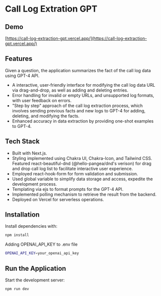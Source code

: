 # Call Log Extration GPT

## Demo
[https://call-log-extraction-gpt.vercel.app/](https://call-log-extraction-gpt.vercel.app/)

## Features
Given a question, the application summarizes the fact of the call log data using GPT-4 API.
 - A interactive, user-friendly interface for modifying the call log data URL via drag-and-drop, as well as adding and deleting entries.
 - Error handling for invalid or empty URLs, and unsupported log formats, with user feedback on errors.
 - "Step by step" approach of the call log extraction process, which involves sending previous facts and new logs to GPT-4 for adding, deleting, and modifying the facts.
 - Enhanced accuracy in data extraction by providing one-shot examples to GPT-4.

## Tech Stack
 - Built with Next.js.
 - Styling implemented using Chakra UI, Chakra-Icon, and Tailwind CSS. Featured react-beautiful-dnd (@hello-pangea/dnd's verison) for drag and drop call log list to facilitate interactive user experience.
 - Employed react-hook-form for form validation and submission.
 - Used global variable to simplify data storage and access, expedite the development process.
 - Templating via ejs to format prompts for the GPT-4 API.
 - Implemented polling mechanism to retrieve the result from the backend.
 - Deployed on Vercel for serverless operations.

## Installation
Install dependencies with:
```bash
npm install
```
Adding OPENAI_API_KEY to .env file
```bash
OPENAI_API_KEY=your_openai_api_key
```

## Run the Application
Start the development server:
```bash
npm run dev
```